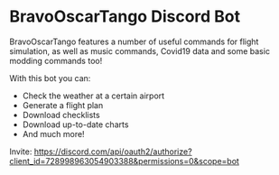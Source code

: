 # BravoOscarTango Discord Bot

BravoOscarTango features a number of useful commands for flight simulation, as well as music commands, Covid19 data and some basic modding commands too!

With this bot you can:
- Check the weather at a certain airport
- Generate a flight plan
- Download checklists
- Download up-to-date charts
- And much more!

Invite: https://discord.com/api/oauth2/authorize?client_id=728998963054903388&permissions=0&scope=bot

